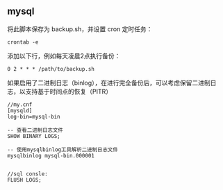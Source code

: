 ## mysql

将此脚本保存为 backup.sh，并设置 cron 定时任务：

```
crontab -e
```

添加以下行，例如每天凌晨2点执行备份：

```
0 2 * * * /path/to/backup.sh
```

如果启用了二进制日志（binlog），在进行完全备份后，可以考虑保留二进制日志，以支持基于时间点的恢复（PITR）

```
//my.cnf
[mysqld]
log-bin=mysql-bin

-- 查看二进制日志文件
SHOW BINARY LOGS;

-- 使用mysqlbinlog工具解析二进制日志文件
mysqlbinlog mysql-bin.000001


//sql consle:
FLUSH LOGS;

```
